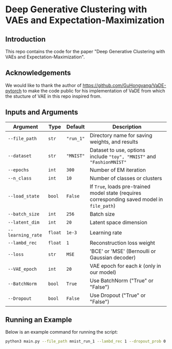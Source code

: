 # Deep Generative Clustering with VAEs and Expectation-Maximization

## Introduction

This repo contains the code for the paper "Deep Generative Clustering with VAEs and Expectation-Maximization".

## Acknowledgements

We would like to thank the author of https://github.com/GuHongyang/VaDE-pytorch to make the code public for his implementation of VaDE from which the stucture of VAE in this repo inspired from. 

## Inputs and Arguments

| Argument         | Type     | Default      | Description                                                                                         |
|------------------|----------|--------------|-----------------------------------------------------------------------------------------------------|
| `--file_path`    | `str`    | `"run_1"`    | Directory name for saving weights, and results                                                      |
| `--dataset`      | `str`    | `"MNIST"`    | Dataset to use, options include `"toy", "MNIST"` and `"FashionMNIST"`                               |
| `--epochs`       | `int`    | `300`        | Number of EM iteration                                                                              |
| `--n_class`      | `int`    | `10`         | Number of classes or clusters                                                                       |
| `--load_state`   | `bool`   | `False`      | If `True`, loads pre-trained model state (requires corresponding saved model in `file_path`)        |
| `--batch_size`   | `int`    | `256`        | Batch size                                                                                          |
| `--latent_dim`   | `int`    | `20`         | Latent space dimension                                                                              |
| `--learning_rate`| `float`  | `1e-3`       | Learning rate                                                                                       |
| `--lambd_rec`    | `float`  | `1`          | Reconstruction loss weight                                                                          |
| `--loss`         | `str`    | `MSE`        | 'BCE' or 'MSE' (Bernoulli or Gaussian decoder)                                                      |
| `--VAE_epoch`    | `int`    | `20`         | VAE epoch for each $k$ (only in our model)                                                          |
| `--BatchNorm`    | `bool`   | `True`       | Use BatchNorm ("True" or "False")                                                                   |
| `--Dropout`      | `bool`   | `False`      | Use Dropout ("True" or "False")                                                                     |

## Running an Example

Below is an example command for running the script:

```bash
python3 main.py --file_path mnist_run_1 --lambd_rec 1 --dropout_prob 0.2 --latent_dim 20 --batch_size 256 --VAE_epoch 20 --learning_rate 0.001  --BatchNorm False --Dropout True --dataset MNIST --loss MSE --n_class 10
